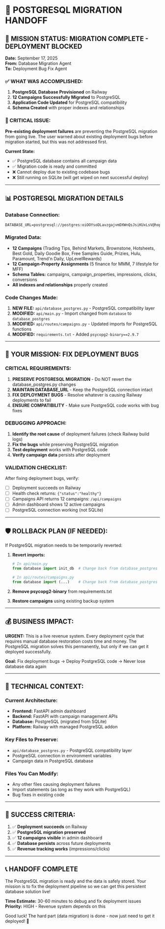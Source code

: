 # 🚀 POSTGRESQL MIGRATION HANDOFF

## 🎯 MISSION STATUS: MIGRATION COMPLETE - DEPLOYMENT BLOCKED

**Date:** September 17, 2025  
**From:** Database Migration Agent  
**To:** Deployment Bug Fix Agent  

### ✅ WHAT WAS ACCOMPLISHED:

1. **PostgreSQL Database Provisioned** on Railway
2. **12 Campaigns Successfully Migrated** to PostgreSQL  
3. **Application Code Updated** for PostgreSQL compatibility
4. **Schema Created** with proper indexes and relationships

### 🚨 CRITICAL ISSUE:

**Pre-existing deployment failures** are preventing the PostgreSQL migration from going live. The user warned about existing deployment bugs before migration started, but this was not addressed first.

**Current State:**
- ✅ PostgreSQL database contains all campaign data
- ✅ Migration code is ready and committed 
- ❌ Cannot deploy due to existing codebase bugs
- ❌ Still running on SQLite (will get wiped on next successful deploy)

---

## 📊 POSTGRESQL MIGRATION DETAILS

### **Database Connection:**
```
DATABASE_URL=postgresql://postgres:oiOOYsoDLavzgajvmDXWnQsJsiKUxLsV@hopper.proxy.rlwy.net:59884/railway
```

### **Migrated Data:**
- **12 Campaigns** (Trading Tips, Behind Markets, Brownstone, Hotsheets, Best Gold, Daily Goodie Box, Free Samples Guide, Prizies, Hulu, Paramount, Trend'n Daily, UpLevelRewards)
- **12 Campaign-Property Assignments** (5 finance for MMM, 7 lifestyle for MFF)
- **Schema Tables:** campaigns, campaign_properties, impressions, clicks, conversions
- **All indexes and relationships** properly created

### **Code Changes Made:**
1. **NEW FILE:** `api/database_postgres.py` - PostgreSQL compatibility layer
2. **MODIFIED:** `api/main.py` - Import changed from `database` to `database_postgres`
3. **MODIFIED:** `api/routes/campaigns.py` - Updated imports for PostgreSQL functions
4. **MODIFIED:** `requirements.txt` - Added `psycopg2-binary==2.9.7`

---

## 🎯 YOUR MISSION: FIX DEPLOYMENT BUGS

### **CRITICAL REQUIREMENTS:**

1. **PRESERVE POSTGRESQL MIGRATION** - Do NOT revert the database_postgres.py changes
2. **MAINTAIN DATABASE_URL** - Keep the PostgreSQL connection intact
3. **FIX DEPLOYMENT BUGS** - Resolve whatever is causing Railway deployments to fail
4. **ENSURE COMPATIBILITY** - Make sure PostgreSQL code works with bug fixes

### **DEBUGGING APPROACH:**

1. **Identify the root cause** of deployment failures (check Railway build logs)
2. **Fix the bugs** while preserving PostgreSQL migration
3. **Test deployment** works with PostgreSQL code
4. **Verify campaign data** persists after deployment

### **VALIDATION CHECKLIST:**

After fixing deployment bugs, verify:
- [ ] Deployment succeeds on Railway
- [ ] Health check returns: `{"status":"healthy"}`
- [ ] Campaigns API returns 12 campaigns: `/api/campaigns`
- [ ] Admin dashboard shows 12 active campaigns
- [ ] PostgreSQL connection working (not SQLite)

---

## 🛡️ ROLLBACK PLAN (IF NEEDED):

If PostgreSQL migration needs to be temporarily reverted:

1. **Revert imports:**
   ```python
   # In api/main.py
   from database import init_db  # Change back from database_postgres
   
   # In api/routes/campaigns.py  
   from database import (...)    # Change back from database_postgres
   ```

2. **Remove psycopg2-binary** from requirements.txt

3. **Restore campaigns** using existing backup system

---

## 💰 BUSINESS IMPACT:

**URGENT:** This is a live revenue system. Every deployment cycle that requires manual database restoration costs time and money. The PostgreSQL migration solves this permanently, but only if we can get it deployed successfully.

**Goal:** Fix deployment bugs → Deploy PostgreSQL code → Never lose database data again

---

## 🔧 TECHNICAL CONTEXT:

### **Current Architecture:**
- **Frontend:** FastAPI admin dashboard
- **Backend:** FastAPI with campaign management APIs
- **Database:** PostgreSQL (migrated from SQLite)
- **Platform:** Railway with managed PostgreSQL addon

### **Key Files to Preserve:**
- `api/database_postgres.py` - PostgreSQL compatibility layer
- PostgreSQL connection in environment variables
- Campaign data in PostgreSQL database

### **Files You Can Modify:**
- Any other files causing deployment failures
- Import statements (as long as they work with PostgreSQL)
- Bug fixes in existing code

---

## 🚀 SUCCESS CRITERIA:

1. ✅ **Deployment succeeds** on Railway
2. ✅ **PostgreSQL migration preserved** 
3. ✅ **12 campaigns visible** in admin dashboard
4. ✅ **Database persists** across future deployments
5. ✅ **Revenue tracking works** (impressions/clicks)

---

## 📞 HANDOFF COMPLETE

The PostgreSQL migration is ready and the data is safely stored. Your mission is to fix the deployment pipeline so we can get this persistent database solution live!

**Time Estimate:** 30-60 minutes to debug and fix deployment issues  
**Priority:** HIGH - Revenue system depends on this

Good luck! The hard part (data migration) is done - now just need to get it deployed! 🎯


